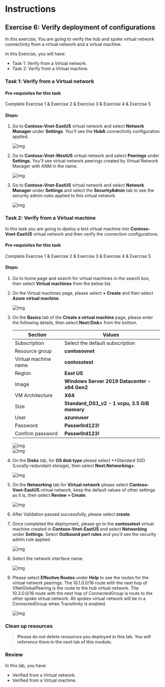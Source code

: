 # Instructions

## Exercise 6: Verify deployment of configurations

In this exercise, You are going to verify the hub and spoke virtual network connectivity from a virtual network and a virtual machine.

In this Exercise, you will have:

  + Task 1: Verify from a Virtual network.
  + Task 2: Verify from a Virtual machine.
   
### Task 1: Verify from a Virtual network

#### Pre-requisites for this task

Complete Exercise 1 & Exercise 2 & Exercise 3 & Exercise 4 & Exercise 5

#### Steps:

1. Go to **Contoso-Vnet-EastUS** virtual network and select **Network Manager** under **Settings**. You'll see the **HubA** connectivity configuration applied.

    ![img](../media/ver1.png)

2. Go to **Contoso-Vnet-WestUS** virtual network and select **Peerings** under **Settings**. You'll see virtual network peerings created by Virtual Network Manager with ANM in the name.

    ![img](../media/ver2.png)

3. Go to **Contoso-Vnet-EastUS** virtual network and select **Network Manager** under **Settings** and select the **SecurityAdmin** tab to see the security admin rules applied to this virtual network.

    ![img](../media/VER3.png)

### Task 2: Verify from a Virtual machine

In this task you are going to dpeloy a test virtual machine into **Contoso-Vnet-EastUS** virtual network and then verify the connection configurations.

#### Pre-requisites for this task

Complete Exercise 1 & Exercise 2 & Exercise 3 & Exercise 4 & Exercise 5

#### Steps:

1. Go to home page and search for virtual machines in the search box, then select **Virtual machines** from the below list.

2. On the Virtual machines page, please select **+ Create** and then select **Azure virtual machine**.

    ![img](../media/ver4.png)

3. On the **Basics** tab of the **Create a virtual machine** page, please enter the following details, then select **Next:Disk>** from the bottom.

    | Section | Values |
    | ------- | ------ |
    | Subscription | Select the default subscription |
    | Resource group | **contosovnet** |
    | Virtual machine name | **contosotest** |
    | Region | **East US** |
    | Image | **Windows Server 2019 Datacenter - x64 Gen2** |
    | VM Architecture | **X64** |
    | Size | **Standard_DS1_v2 - 1 vcpu, 3.5 GiB memory** |
    | User | **azureuser** |
    | Password | **Passw0rd123!** |
    | Confirm password | **Passw0rd123!** |
    
    ![img](../media/ver5.png)  
    ![img](../media/ver6.png)
  
4. On the **Disks** tab, for **OS disk type** please select **Standard SSD (Locally-redundant storage), then select **Next:Networking>**.

    ![img](../media/ver7.png)

5. On the **Networking** tab for **Virtual network** please select **Contoso-Vnet-EastUS** virtual network, keep the default values of other settings as it is, then select **Review + Create**.

    ![img](../media/ver8.png)  

6. After Validation passed successfully, please select **create**.

7. Once completed the deployment, please go to the **contosotest** virtual machine created in **Contoso-Vnet-EastUS** and select **Networking** under **Settings**. Select **Outbound port rules** and you'll see the security admin rule applied.

    ![img](../media/ver9.png)  

8. Select the network interface name.
  
    ![img](../media/ver10.png)  

9. Please select **Effective Routes** under **Help** to see the routes for the virtual network peerings. The 10.1.0.0/16 route with the next hop of VNetGlobalPeering is the route to the hub virtual network. The 10.3.0.0/16 route with the next hop of ConnectedGroup is route to the other spoke virtual network. All spokes virtual network will be in a ConnectedGroup when Transitivity is enabled.

    ![img](../media/ver11.png) 


### Clean up resources

>**Please do not delete resources you deployed in this lab. You will reference them in the next lab of this module.**

### Review

In this lab, you have:

+ Verified from a Virtual network.
+ Verified from a Virtual machine.
    
